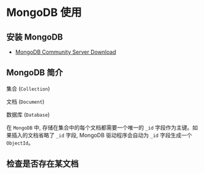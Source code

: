 # MongoDB 使用

## 安装 MongoDB

- [MongoDB Community Server Download](https://www.mongodb.com/try/download/community)

## MongoDB 简介

集合 (`Collection`)

文档 (`Document`)

数据库 (`Database`)

在 `MongoDB` 中, 存储在集合中的每个文档都需要一个唯一的 `_id` 字段作为主键。如果插入的文档省略了 `_id` 字段, MongoDB 驱动程序会自动为 `_id` 字段生成一个 `ObjectId`。

## 检查是否存在某文档

```ts

```